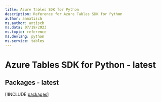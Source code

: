 ```yaml
---
title: Azure Tables SDK for Python
description: Reference for Azure Tables SDK for Python
author: annatisch
ms.author: antisch
ms.data: 07/19/2023
ms.topic: reference
ms.devlang: python
ms.service: tables
---
```

# Azure Tables SDK for Python - latest
## Packages - latest
[!INCLUDE [packages](tables-index.md)]